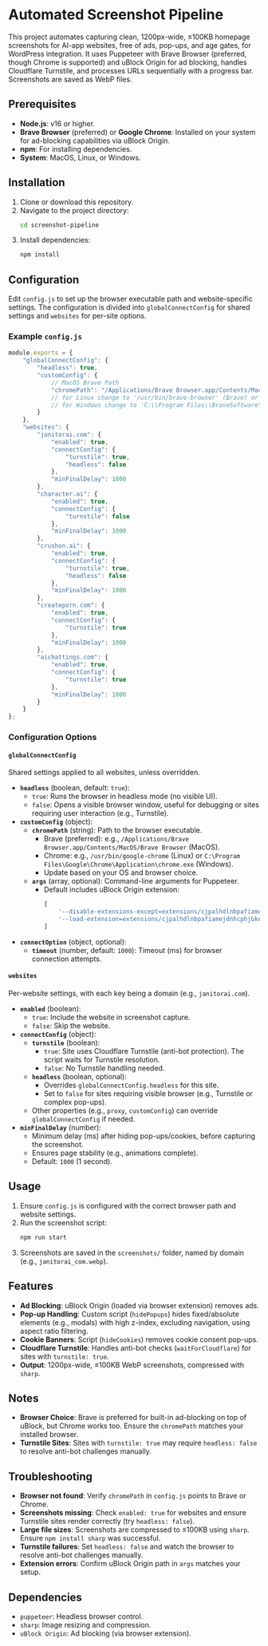 # Automated Screenshot Pipeline

This project automates capturing clean, 1200px-wide, ≤100KB homepage screenshots for AI-app websites, free of ads, pop-ups, and age gates, for WordPress integration. It uses Puppeteer with Brave Browser (preferred, though Chrome is supported) and uBlock Origin for ad blocking, handles Cloudflare Turnstile, and processes URLs sequentially with a progress bar. Screenshots are saved as WebP files.

## Prerequisites

- **Node.js**: v16 or higher.
- **Brave Browser** (preferred) or **Google Chrome**: Installed on your system for ad-blocking capabilities via uBlock Origin.
- **npm**: For installing dependencies.
- **System**: MacOS, Linux, or Windows.

## Installation

1. Clone or download this repository.
2. Navigate to the project directory:
   ```bash
   cd screenshot-pipeline
   ```
3. Install dependencies:
   ```bash
   npm install
   ```

## Configuration

Edit `config.js` to set up the browser executable path and website-specific settings. The configuration is divided into `globalConnectConfig` for shared settings and `websites` for per-site options.

### Example `config.js`

```javascript
module.exports = {
    "globalConnectConfig": {
        "headless": true,
        "customConfig": {
            // MacOS Brave Path
            "chromePath": "/Applications/Brave Browser.app/Contents/MacOS/Brave Browser",
            // for Linux change to '/usr/bin/brave-browser' (Brave) or '/usr/bin/google-chrome' (Chrome)
            // for Windows change to 'C:\\Program Files\\BraveSoftware\\Brave-Browser\\Application\\brave.exe' (Brave) or 'C:\\Program Files\\Google\\Chrome\\Application\\chrome.exe' (Chrome)
        }
    },
    "websites": {
        "janitorai.com": {
            "enabled": true,
            "connectConfig": {
                "turnstile": true,
                "headless": false
            },
            "minFinalDelay": 1000
        },
        "character.ai": {
            "enabled": true,
            "connectConfig": {
                "turnstile": false
            },
            "minFinalDelay": 1000
        },
        "crushon.ai": {
            "enabled": true,
            "connectConfig": {
                "turnstile": true,
                "headless": false
            },
            "minFinalDelay": 1000
        },
        "createporn.com": {
            "enabled": true,
            "connectConfig": {
                "turnstile": true
            },
            "minFinalDelay": 1000
        },
        "aichattings.com": {
            "enabled": true,
            "connectConfig": {
                "turnstile": true
            },
            "minFinalDelay": 1000
        }
    }
};
```

### Configuration Options

#### `globalConnectConfig`
Shared settings applied to all websites, unless overridden.

- **`headless`** (boolean, default: `true`):
  - `true`: Runs the browser in headless mode (no visible UI).
  - `false`: Opens a visible browser window, useful for debugging or sites requiring user interaction (e.g., Turnstile).
- **`customConfig`** (object):
  - **`chromePath`** (string): Path to the browser executable.
    - Brave (preferred): e.g., `/Applications/Brave Browser.app/Contents/MacOS/Brave Browser` (MacOS).
    - Chrome: e.g., `/usr/bin/google-chrome` (Linux) or `C:\Program Files\Google\Chrome\Application\chrome.exe` (Windows).
    - Update based on your OS and browser choice.
  - **`args`** (array, optional): Command-line arguments for Puppeteer.
    - Default includes uBlock Origin extension:
      ```javascript
      [
          '--disable-extensions-except=extensions/cjpalhdlnbpafiamejdnhcphjbkeiagm/1.63.2_0',
          '--load-extension=extensions/cjpalhdlnbpafiamejdnhcphjbkeiagm/1.63.2_0'
      ]
      ```
- **`connectOption`** (object, optional):
  - **`timeout`** (number, default: `1000`): Timeout (ms) for browser connection attempts.

#### `websites`
Per-website settings, with each key being a domain (e.g., `janitorai.com`).

- **`enabled`** (boolean):
  - `true`: Include the website in screenshot capture.
  - `false`: Skip the website.
- **`connectConfig`** (object):
  - **`turnstile`** (boolean):
    - `true`: Site uses Cloudflare Turnstile (anti-bot protection). The script waits for Turnstile resolution.
    - `false`: No Turnstile handling needed.
  - **`headless`** (boolean, optional):
    - Overrides `globalConnectConfig.headless` for this site.
    - Set to `false` for sites requiring visible browser (e.g., Turnstile or complex pop-ups).
  - Other properties (e.g., `proxy`, `customConfig`) can override `globalConnectConfig` if needed.
- **`minFinalDelay`** (number):
  - Minimum delay (ms) after hiding pop-ups/cookies, before capturing the screenshot.
  - Ensures page stability (e.g., animations complete).
  - Default: `1000` (1 second).

## Usage

1. Ensure `config.js` is configured with the correct browser path and website settings.
2. Run the screenshot script:
   ```bash
   npm run start
   ```
3. Screenshots are saved in the `screenshots/` folder, named by domain (e.g., `janitorai_com.webp`).

## Features

- **Ad Blocking**: uBlock Origin (loaded via browser extension) removes ads.
- **Pop-up Handling**: Custom script (`hidePopups`) hides fixed/absolute elements (e.g., modals) with high z-index, excluding navigation, using aspect ratio filtering.
- **Cookie Banners**: Script (`hideCookies`) removes cookie consent pop-ups.
- **Cloudflare Turnstile**: Handles anti-bot checks (`waitForCloudflare`) for sites with `turnstile: true`.
- **Output**: 1200px-wide, ≤100KB WebP screenshots, compressed with `sharp`.

## Notes

- **Browser Choice**: Brave is preferred for built-in ad-blocking on top of uBlock, but Chrome works too. Ensure the `chromePath` matches your installed browser.
- **Turnstile Sites**: Sites with `turnstile: true` may require `headless: false` to resolve anti-bot challenges manually.

## Troubleshooting

- **Browser not found**: Verify `chromePath` in `config.js` points to Brave or Chrome.
- **Screenshots missing**: Check `enabled: true` for websites and ensure Turnstile sites render correctly (try `headless: false`).
- **Large file sizes**: Screenshots are compressed to ≤100KB using `sharp`. Ensure `npm install sharp` was successful.
- **Turnstile failures**: Set `headless: false` and watch the browser to resolve anti-bot challenges manually.
- **Extension errors**: Confirm uBlock Origin path in `args` matches your setup.

## Dependencies

- `puppeteer`: Headless browser control.
- `sharp`: Image resizing and compression.
- `uBlock Origin`: Ad blocking (via browser extension).
